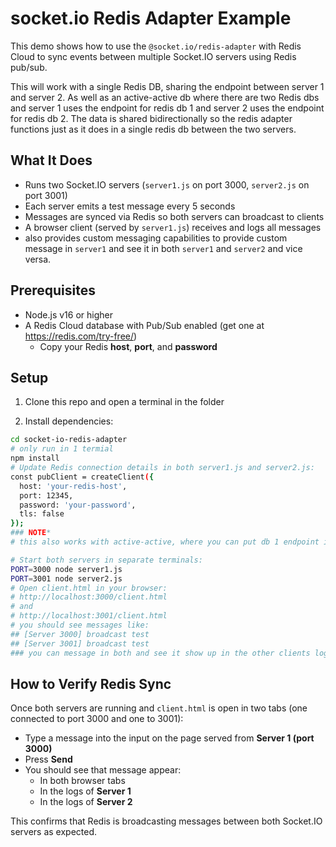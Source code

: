 # socket.io Redis Adapter Example

This demo shows how to use the `@socket.io/redis-adapter` with Redis Cloud to sync events between multiple Socket.IO servers using Redis pub/sub.

This will work with a single Redis DB, sharing the endpoint between server 1 and server 2. 
As well as an active-active db where there are two Redis dbs and server 1 uses the endpoint for redis db 1 and server 2 uses the endpoint for redis db 2. The data is shared bidirectionally so the redis adapter functions just as it does in a single redis db between the two servers.

## What It Does

- Runs two Socket.IO servers (`server1.js` on port 3000, `server2.js` on port 3001)
- Each server emits a test message every 5 seconds
- Messages are synced via Redis so both servers can broadcast to clients
- A browser client (served by `server1.js`) receives and logs all messages
- also provides custom messaging capabilities to provide custom message in `server1` and see it in both `server1` and `server2` and vice versa.

## Prerequisites

- Node.js v16 or higher
- A Redis Cloud database with Pub/Sub enabled (get one at https://redis.com/try-free/)
  - Copy your Redis **host**, **port**, and **password**

## Setup

1. Clone this repo and open a terminal in the folder

2. Install dependencies:

```bash
cd socket-io-redis-adapter
# only run in 1 termial
npm install
# Update Redis connection details in both server1.js and server2.js:
const pubClient = createClient({
  host: 'your-redis-host',
  port: 12345,
  password: 'your-password',
  tls: false
});
### NOTE*
# this also works with active-active, where you can put db 1 endpoint in server 1 and db 2 endpoint in server 2

# Start both servers in separate terminals:
PORT=3000 node server1.js
PORT=3001 node server2.js
# Open client.html in your browser:
# http://localhost:3000/client.html
# and
# http://localhost:3001/client.html
# you should see messages like:
## [Server 3000] broadcast test
## [Server 3001] broadcast test
### you can message in both and see it show up in the other clients logs
```

## How to Verify Redis Sync

Once both servers are running and `client.html` is open in two tabs (one connected to port 3000 and one to 3001):

- Type a message into the input on the page served from **Server 1 (port 3000)**
- Press **Send**
- You should see that message appear:
  - In both browser tabs
  - In the logs of **Server 1**
  - In the logs of **Server 2**

This confirms that Redis is broadcasting messages between both Socket.IO servers as expected.
